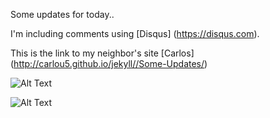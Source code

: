 
Some updates for today..

I'm including comments using [Disqus] (https://disqus.com).

This is the link to my neighbor's site [Carlos] (http://carlou5.github.io/jekyll//Some-Updates/)


![Alt Text](http://archiveteam.org/images/3/3d/GitHub_logo.png)



![Alt Text](https://farm8.staticflickr.com/7547/15712818104_c615f0f851_b.jpg)
